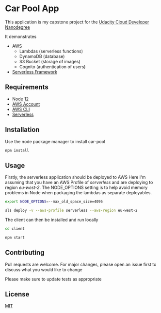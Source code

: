 # Car Pool App

This application is my capstone project for the [Udacity Cloud Developer Nanodegree](https://www.udacity.com/course/cloud-developer-nanodegree--nd9990)

It demonstrates
* AWS 
  * Lambdas (serverless functions)
  * DynamoDB (database)
  * S3 Bucket (storage of images)
  * Cognito (authentication of users)
* [Serverless Framework](https://serverless.com/)

## Requirements

* [Node 12](https://nodejs.org/en/)
* [AWS Account](https://portal.aws.amazon.com/gp/aws/developer/registration/index.html)
* [AWS CLI](https://aws.amazon.com/cli/)
* [Serverless](https://serverless.com/framework/docs/getting-started/)

## Installation

Use the node package manager to install car-pool

```bash
npm install
```

## Usage
Firstly, the serverless application should be deployed to AWS
Here I'm assuming that you have an AWS Profile of _serverless_ and are deploying to region _eu-west-2_. The NODE_OPTIONS setting is to help avoid memory problems in Node when packaging the lambdas as separate deployables.
```bash
export NODE_OPTIONS=--max_old_space_size=4096

sls deploy -v --aws-profile serverless --aws-region eu-west-2
```

The client can then be installed and run locally 
```bash
cd client

npm start
```

## Contributing
Pull requests are welcome. For major changes, please open an issue first to discuss what you would like to change

Please make sure to update tests as appropriate

## License
[MIT](https://choosealicense.com/licenses/mit/)
